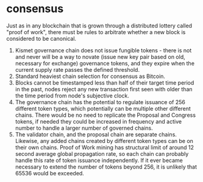 # consensus

Just as in any blockchain that is grown through a distributed lottery called "proof of work", there must be rules to arbitrate whether a new block is considered to be canonical.

1. Kismet governance chain does not issue fungible tokens - there is not and never will be a way to novate (issue new key pair based on old, necessary for exchange) governance tokens, and they expire when the current supply rate passes the defined threshold.
2. Standard heaviest chain selection for consensus as Bitcoin.
3. Blocks cannot be timestamped less than half of their target time period in the past, nodes reject any new transaction first seen with older than the time period from node's subjective clock.
4. The governance chain has the potential to regulate issuance of 256 different token types, which potentially can be multiple other different chains. There would be no need to replicate the Proposal and Congress tokens, if needed they could be increased in frequency and active number to handle a larger number of governed chains.
5. The validator chain, and the proposal chain are separate chains. Likewise, any added chains created by different token types can be on their own chains. Proof of Work mining has structural limit of around 12 second average global propagation rate, so each chain can probably handle this rate of token issuance independently. If it ever became necessary to extend the number of tokens beyond 256, it is unlikely that 65536 would be exceeded.